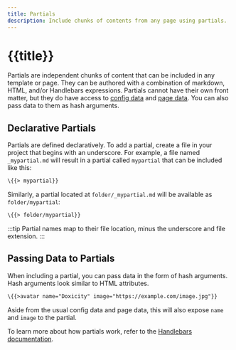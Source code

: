 ```yaml
---
title: Partials
description: Include chunks of contents from any page using partials.
---
```


# {{title}}

Partials are independent chunks of content that can be included in any template or page. They can be authored with a combination of markdown, HTML, and/or Handlebars expressions. Partials cannot have their own front matter, but they do have access to [config data](/config/data.html#config-data) and [page data](/config/data.html#page-data). You can also pass data to them as hash arguments.

## Declarative Partials

Partials are defined declaratively. To add a partial, create a file in your project that begins with an underscore. For example, a file named `_mypartial.md` will result in a partial called `mypartial` that can be included like this:

```hbs
\{{> mypartial}}
```

Similarly, a partial located at `folder/_mypartial.md` will be available as `folder/mypartial`:

```hbs
\{{> folder/mypartial}}
```

:::tip
Partial names map to their file location, minus the underscore and file extension.
:::

## Passing Data to Partials

When including a partial, you can pass data in the form of hash arguments. Hash arguments look similar to HTML attributes.

```hbs
\{{>avatar name="Doxicity" image="https://example.com/image.jpg"}}
```

Aside from the usual config data and page data, this will also expose `name` and `image` to the partial.

To learn more about how partials work, refer to the [Handlebars documentation](https://handlebarsjs.com/guide/partials.html#partials).